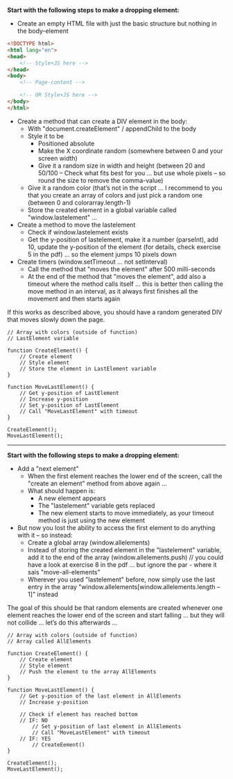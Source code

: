 **Start with the following steps to make a dropping element:**

- Create an empty HTML file with just the basic structure but nothing in the body-element

``` HTML
<!DOCTYPE html>
<html lang="en">
<head>
    <!-- Style+JS here -->
</head>
<body>
    <!-- Page-content -->

    <!-- OR Style+JS here -->
</body>
</html>
```

- Create a method that can create a DIV element in the body:
    - With "document.createElement" / appendChild to the body
    - Style it to be
        - Positioned absolute
        - Make the X coordinate random (somewhere between 0 and your screen width)
        - Give it a random size in width and height (between 20 and 50/100 – Check what fits best for you … but use whole pixels – so round the size to remove the comma-value)
    - Give it a random color (that’s not in the script … I recommend to you that you create an array of colors and just pick a random one (between 0 and colorarray.length-1)
    - Store the created element in a global variable called "window.lastelement" … 
- Create a method to move the lastelement
    - Check if window.lastelement exists
    - Get the y-position of lastelement, make it a number (parseInt), add 10, update the y-position of the element (for details, check exercise 5 in the pdf) … so the element jumps 10 pixels down
- Create timers (window.setTimeout … not setInterval)
    - Call the method that "moves the element" after 500 milli-seconds
    - At the end of the method that "moves the element", add also a timeout where the method calls itself … this is better then calling the move method in an interval, as it always first finishes all the movement and then starts again

If this works as described above, you should have a random generated DIV that moves slowly down the page.

``` JS
// Array with colors (outside of function)
// LastElement variable

function CreateElement() {
    // Create element
    // Style element
    // Store the element in LastElement variable
}

function MoveLastElement() {
    // Get y-position of LastElement
    // Increase y-position
    // Set y-position of LastElement
    // Call "MoveLastElement" with timeout
}

CreateElement();
MoveLastElement();

```

<hr>

**Start with the following steps to make a dropping element:**

- Add a "next element"
    - When the first element reaches the lower end of the screen, call the "create an element" method from above again … 
    - What should happen is: 
        - A new element appears
        - The "lastelement" variable gets replaced 
        - The new element starts to move immediately, as your timeout method is just using the new element
- But now you lost the ability to access the first element to do anything with it – so instead:
    - Create a global array (window.allelements)
    - Instead of storing the created element in the "lastelement" variable, add it to the end of the array (window.allelements.push) // you could have a look at exercise 8 in the pdf … but ignore the par - where it sais "move-all-elements"
    - Wherever you used "lastelement" before, now simply use the last entry in the array "window.allelements[window.allelements.length – 1]" instead

The goal of this should be that random elements are created whenever one element reaches the lower end of the screen and start falling … but they will not collide … let’s do this afterwards …

``` JS 
// Array with colors (outside of function)
// Array called AllElements

function CreateElement() {
    // Create element
    // Style element
    // Push the element to the array AllElements
}

function MoveLastElement() {
    // Get y-position of the last element in AllElements
    // Increase y-position

    // Check if element has reached bottom
    // IF: NO
        // Set y-position of last element in AllElements
        // Call "MoveLastElement" with timeout
    // IF: YES
        // CreateEement()
}

CreateElement();
MoveLastElement();

```